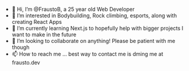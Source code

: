 - 👋 Hi, I’m @FraustoB, a 25 year old Web Developer 
- 👀 I’m interested in Bodybuilding, Rock climbing, esports, along with creating React Apps
- 🌱 I’m currently learning Next.js to hopefully help with bigger projects I want to make in the future
- 💞️ I’m looking to collaborate on anything! Please be patient with me though
- 📫 How to reach me ... best way to contact me is dming me at frausto.dev

<!---
FraustoB/FraustoB is a ✨ special ✨ repository because its `README.md` (this file) appears on your GitHub profile.
You can click the Preview link to take a look at your changes.
--->
